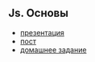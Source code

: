 ## Js. Основы

- [презентация](http://yadi.sk/d/uNQ-MR23w54y)
- [пост](http://clubs.ya.ru/4611686018427468886/replies.xml?item_no=624)
- [домашнее задание](https://github.com/yandex-shri/dz-js-basics)
